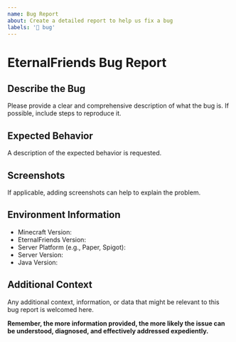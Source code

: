 ```yaml
---
name: Bug Report
about: Create a detailed report to help us fix a bug
labels: '🐛 bug'
---
```


# EternalFriends Bug Report

## Describe the Bug

Please provide a clear and comprehensive description of what the bug is. If possible, include steps to reproduce it.

## Expected Behavior

A description of the expected behavior is requested.

## Screenshots

If applicable, adding screenshots can help to explain the problem.

## Environment Information

- Minecraft Version:
- EternalFriends Version:
- Server Platform (e.g., Paper, Spigot):
- Server Version:
- Java Version:

## Additional Context

Any additional context, information, or data that might be relevant to this bug report is welcomed here.

**Remember, the more information provided, the more likely the issue can be understood, diagnosed, and effectively
addressed expediently.**

